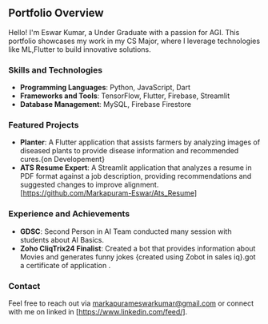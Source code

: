 ## Portfolio Overview

Hello! I'm Eswar Kumar, a Under Graduate  with a passion for AGI. This portfolio showcases my work in my CS Major, where I leverage technologies like ML,Flutter to build innovative solutions.

### Skills and Technologies
- **Programming Languages**: Python, JavaScript, Dart
- **Frameworks and Tools**: TensorFlow, Flutter, Firebase, Streamlit
- **Database Management**: MySQL, Firebase Firestore

### Featured Projects
- **Planter**: A Flutter application that assists farmers by analyzing images of diseased plants to provide disease information and recommended cures.{on Developement}
- **ATS Resume Expert**: A Streamlit application that analyzes a resume in PDF format against a job description, providing recommendations and suggested changes to improve alignment. [https://github.com/Markapuram-Eswar/Ats_Resume]

### Experience and Achievements
- **GDSC**: Second Person in AI Team conducted many session with students about AI Basics.
- **Zoho CliqTrix24 Finalist**: Created a bot that provides information about Movies and generates funny jokes {created using Zobot in sales iq}.got a certificate of application .

### Contact
Feel free to reach out via markapurameswarkumar@gmail.com or connect with me on linked in [https://www.linkedin.com/feed/].
